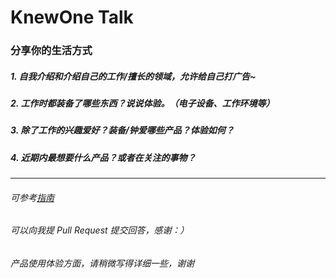 KnewOne Talk
============
 
### 分享你的生活方式

##### 1. 自我介绍和介绍自己的工作/擅长的领域，允许给自己打广告~

##### 2. 工作时都装备了哪些东西？说说体验。（电子设备、工作环境等）

##### 3. 除了工作的兴趣爱好？装备/钟爱哪些产品？体验如何？

##### 4. 近期内最想要什么产品？或者在关注的事物？

---

###### 可参考[指南](http://knewone.com/explore/talks)
###### 可以向我提 Pull Request 提交回答，感谢：）
###### 产品使用体验方面，请稍微写得详细一些，谢谢
